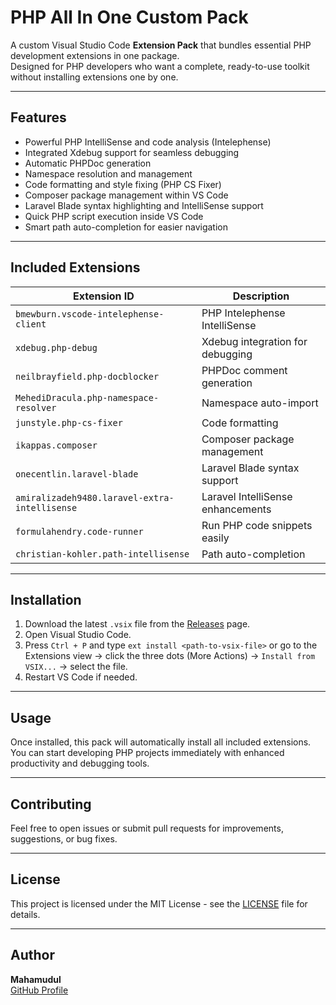 # PHP All In One Custom Pack

A custom Visual Studio Code **Extension Pack** that bundles essential PHP development extensions in one package.  
Designed for PHP developers who want a complete, ready-to-use toolkit without installing extensions one by one.

---

## Features

- Powerful PHP IntelliSense and code analysis (Intelephense)  
- Integrated Xdebug support for seamless debugging  
- Automatic PHPDoc generation  
- Namespace resolution and management  
- Code formatting and style fixing (PHP CS Fixer)  
- Composer package management within VS Code  
- Laravel Blade syntax highlighting and IntelliSense support  
- Quick PHP script execution inside VS Code  
- Smart path auto-completion for easier navigation  

---

## Included Extensions

| Extension ID                          | Description                         |
| ----------------------------------- | --------------------------------- |
| `bmewburn.vscode-intelephense-client` | PHP Intelephense IntelliSense     |
| `xdebug.php-debug`                   | Xdebug integration for debugging  |
| `neilbrayfield.php-docblocker`      | PHPDoc comment generation         |
| `MehediDracula.php-namespace-resolver` | Namespace auto-import             |
| `junstyle.php-cs-fixer`              | Code formatting                   |
| `ikappas.composer`                  | Composer package management       |
| `onecentlin.laravel-blade`           | Laravel Blade syntax support      |
| `amiralizadeh9480.laravel-extra-intellisense` | Laravel IntelliSense enhancements |
| `formulahendry.code-runner`          | Run PHP code snippets easily      |
| `christian-kohler.path-intellisense` | Path auto-completion              |

---

## Installation

1. Download the latest `.vsix` file from the [Releases](https://github.com/mahamudulhasanmonir/php-all-in-one-custom-pack/releases) page.  
2. Open Visual Studio Code.  
3. Press `Ctrl + P` and type `ext install <path-to-vsix-file>` or go to the Extensions view → click the three dots (More Actions) → `Install from VSIX...` → select the file.  
4. Restart VS Code if needed.

---

## Usage

Once installed, this pack will automatically install all included extensions.  
You can start developing PHP projects immediately with enhanced productivity and debugging tools.

---

## Contributing

Feel free to open issues or submit pull requests for improvements, suggestions, or bug fixes.

---

## License

This project is licensed under the MIT License - see the [LICENSE](LICENSE.md) file for details.

---

## Author

**Mahamudul**  
[GitHub Profile](https://github.com/mahamudulhasanmonir)
